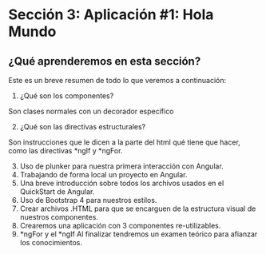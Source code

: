 # Sección 3: Aplicación #1: Hola Mundo

## ¿Qué aprenderemos en esta sección?

Este es un breve resumen de todo lo que veremos a continuación:

1. ¿Qué son los componentes?

Son clases normales con un decorador específico

2. ¿Qué son las directivas estructurales?

Son instrucciones que le dicen a la parte del html qué tiene que hacer, como las directivas *ngIf y *ngFor.

3. Uso de plunker para nuestra primera interacción con Angular.
4. Trabajando de forma local un proyecto en Angular.
5. Una breve introducción sobre todos los archivos usados en el QuickStart de Angular.
6. Uso de Bootstrap 4 para nuestros estilos.
7. Crear archivos .HTML para que se encarguen de la estructura visual de nuestros componentes.
8. Crearemos una aplicación con 3 componentes re-utilizables.
9. *ngFor y el *ngIf
Al finalizar tendremos un examen teórico para afianzar los conocimientos.